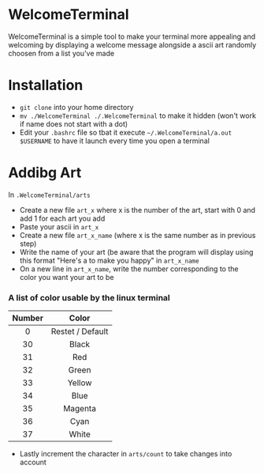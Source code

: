 # WelcomeTerminal
WelcomeTerminal is a simple tool to make your terminal more appealing and welcoming by displaying a welcome message alongside a ascii art randomly choosen from a list you've made

# Installation
- `git clone` into your home directory
- `mv ./WelcomeTerminal ./.WelcomeTerminal` to make it hidden (won't work if name does not start with a dot)
- Edit your `.bashrc` file so tbat it execute `~/.WelcomeTerminal/a.out $USERNAME` to have it launch every time you open a terminal

# Addibg Art
In `.WelcomeTerminal/arts` 
- Create a new file `art_x` where x is the number of the art, start with 0 and add 1 for each art you add
- Paste your ascii in `art_x`
- Create a new file `art_x_name` (where x is the same number as in previous step) 
- Write the name of your art (be aware that the program will display using this format "Here's a <nameOfArt> to make you happy" in `art_x_name`
- On a new line in `art_x_name`, write the number corresponding to the color you want your art to be

### A list of color usable by the linux terminal
| Number |       Color      |
|:------:|:----------------:|
|    0   | Restet / Default |
|   30   |       Black      |
|   31   |        Red       |
|   32   |       Green      |
|   33   |      Yellow      |
|   34   |       Blue       |
|   35   |      Magenta     |
|   36   |       Cyan       |
|   37   |       White      |

- Lastly increment the character in `arts/count` to take changes into account
